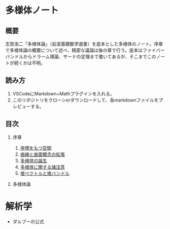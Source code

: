 # 多様体ノート

## 概要

志賀浩二「多様体論」（岩波基礎数学選書）を底本とした多様体のノート。序章で多様体論の概要について述べ、精密な議論は後の章で行う。底本はファイバーバンドルからドラーム理論、サードの定理まで書いてあるが、そこまでこのノートが続くかは不明。

## 読み方

1. VSCodeにMarkdown+Mathプラグインを入れる。
1. このリポジトリをクローンorダウンロードして、各markdownファイルをプレビューする。


## 目次

1. 序章

    1. [座標をもつ空間](/Manifold/CoordinatedSpace.md)
    1. [曲線と曲面概念の拡張](/Manifold/WhatIsManifold.md)
    1. [多様体の誕生](/Manifold/BirthOfManifold.md)
    1. [多様体に関する諸注意](/Manifold/RemarkOfManifold.md)
    1. [接ベクトルと接バンドル](/Manifold/Tangent.md)

1. 多様体論



# 解析学

- ダルブーの公式